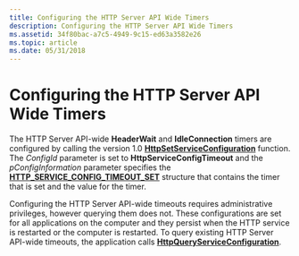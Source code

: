 ```yaml
---
title: Configuring the HTTP Server API Wide Timers
description: Configuring the HTTP Server API Wide Timers
ms.assetid: 34f80bac-a7c5-4949-9c15-ed63a3582e26
ms.topic: article
ms.date: 05/31/2018
---
```


# Configuring the HTTP Server API Wide Timers

The HTTP Server API-wide **HeaderWait** and **IdleConnection** timers are configured by calling the version 1.0 [**HttpSetServiceConfiguration**](/windows/desktop/api/Http/nf-http-httpsetserviceconfiguration) function. The *ConfigId* parameter is set to **HttpServiceConfigTimeout** and the *pConfigInformation* parameter specifies the [**HTTP\_SERVICE\_CONFIG\_TIMEOUT\_SET**](/windows/desktop/api/Http/ns-http-http_service_config_timeout_set) structure that contains the timer that is set and the value for the timer.

Configuring the HTTP Server API-wide timeouts requires administrative privileges, however querying them does not. These configurations are set for all applications on the computer and they persist when the HTTP service is restarted or the computer is restarted. To query existing HTTP Server API-wide timeouts, the application calls [**HttpQueryServiceConfiguration**](/windows/desktop/api/Http/nf-http-httpqueryserviceconfiguration).

 

 





